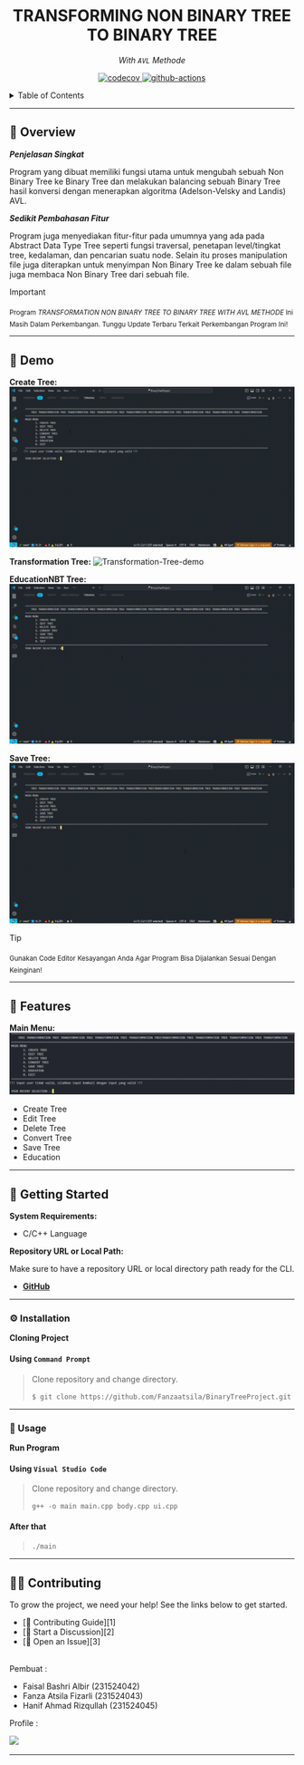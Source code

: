<h1 align="center">TRANSFORMING NON BINARY TREE TO BINARY TREE</h1>
<p align="center">
  <em>With <code>AVL</code> Methode</em>
</p>
<p align="center">
<a href="https://app.codecov.io/gh/eli64s/readme-ai">
    <img src="https://img.shields.io/badge/Welcome-Developers-sliver.svg"
    alt="codecov">
  </a>
  <a href="https://github.com/eli64s/readme-ai/actions">
    <img src="https://img.shields.io/badge/Programming_Language-c++-blue.svg"
    alt="github-actions">
  </a>
</p>
<details>
  <summary>Table of Contents</summary>

- [📍 Overview](#-overview)
- [👾 Demo](#-demo)
- [🧩 Features](#-features)
- [🚀 Getting Started](#-getting-started)
- [⚙️ Installation](#-installation)
- [🤖 Usage](#-usage)
- [🧑‍💻 Contributing](#-contributing)
</details>

---

## 📍 Overview

***Penjelasan Singkat***

Program yang dibuat memiliki fungsi utama untuk mengubah sebuah Non Binary Tree ke Binary Tree dan melakukan balancing sebuah Binary Tree hasil konversi dengan menerapkan algoritma (Adelson-Velsky and Landis) AVL. 

***Sedikit Pembahasan Fitur***

Program juga menyediakan fitur-fitur pada umumnya yang ada pada Abstract Data Type Tree seperti fungsi traversal, penetapan level/tingkat tree, kedalaman, dan pencarian suatu node. Selain itu proses manipulation file juga diterapkan untuk menyimpan Non Binary Tree ke dalam sebuah file juga membaca Non Binary Tree dari sebuah file.<br>

> [!IMPORTANT]
>
> <sub>Program _TRANSFORMATION NON BINARY TREE TO BINARY TREE WITH AVL METHODE_ Ini Masih Dalam Perkembangan. Tunggu Update Terbaru Terkait Perkembangan Program Ini!</sub>

---

## 👾 Demo

**Create Tree:**
![Create-Tree-demo](Assets/vid/CreateTree.gif)

**Transformation Tree:**
![Transformation-Tree-demo](Assets/vid/ConvertTreenDetail.gif)

**EducationNBT Tree:**
![EducationNBT-Tree-demo](Assets/vid/EducationNBT.gif)

**Save Tree:**
![Save-Tree-demo](Assets/vid/SaveTree.gif)

> [!TIP]
>
> <sub>Gunakan Code Editor Kesayangan Anda Agar Program Bisa Dijalankan Sesuai Dengan Keinginan!</sub>

---

## 🧩 Features

**Main Menu:**
![Main-Menu-demo](Assets/img/menu.png)
* Create Tree
* Edit Tree
* Delete Tree
* Convert Tree
* Save Tree
* Education

---

## 🚀 Getting Started

**System Requirements:**

  - C/C++ Language

**Repository URL or Local Path:**

Make sure to have a repository URL or local directory path ready for the CLI.

- [**GitHub**](https://github.com/)

---

### ⚙️ Installation
**Cloning Project**
#### Using `Command Prompt`
> Clone repository and change directory.
> ```console
> $ git clone https://github.com/Fanzaatsila/BinaryTreeProject.git
> ```

---

### 🤖 Usage

**Run Program**

#### Using `Visual Studio Code`
> Clone repository and change directory.
> ```console
> g++ -o main main.cpp body.cpp ui.cpp
> ```
#### After that
> ```console
> ./main
> ```

---

## 🧑‍💻 Contributing
To grow the project, we need your help! See the links below to get started.

- [🔰 Contributing Guide][1]
- [👋 Start a Discussion][2]
- [🐛 Open an Issue][3]

<br>
Pembuat :<br>

- Faisal Bashri Albir (231524042)<br>
- Fanza Atsila Fizarli (231524043)<br>
- Hanif Ahmad Rizqullah (231524045)<br>

Profile :<br>
<p align="left">
  <a href="https://github.com{/Fanzaatsila/BinaryTreeProject/}graphs/contributors">
    <img src="https://contrib.rocks/image?repo=Fanzaatsila/BinaryTreeProject">
  </a>
</p>

---